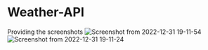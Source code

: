 # Weather-API
Providing the screenshots 
![Screenshot from 2022-12-31 19-11-54](https://user-images.githubusercontent.com/62261219/210138809-84e7da51-3db6-4181-892c-a5cbacb88a2a.png)
![Screenshot from 2022-12-31 19-11-24](https://user-images.githubusercontent.com/62261219/210138812-5e2c3656-028c-47a6-a1f4-1c7faec758b7.png)
